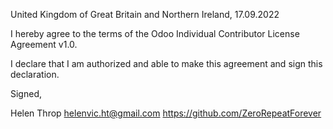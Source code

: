 United Kingdom of Great Britain and Northern Ireland, 17.09.2022

I hereby agree to the terms of the Odoo Individual Contributor License
Agreement v1.0.

I declare that I am authorized and able to make this agreement and sign this
declaration.

Signed,

Helen Throp helenvic.ht@gmail.com https://github.com/ZeroRepeatForever
